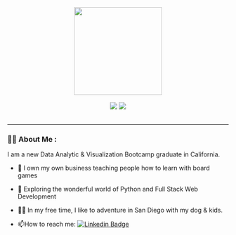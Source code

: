 <div id="header" align="center">
  <img src="https://media.giphy.com/media/M9gbBd9nbDrOTu1Mqx/giphy.gif" width="200"/>
</div>
<BR>
  
<div id="Badges" align="center">
  

<a href="https://www.linkedin.com/in/meg-grooms/">
 <img src="https://img.shields.io/badge/LinkedIn-blue?logo=linkedin&logoColor=white&style=for-the-badge"></a>
<a href="https://instagram.com/gameschooling_meg"><img src="https://img.shields.io/badge/Instagram-red?logo=instagram&logoColor=white&style=for-the-badge"></a>
</div>
<br>
  
  
---

### :woman_technologist: About Me :
I am a new Data Analytic & Visualization Bootcamp graduate in California.
<BR>

- :game_die: I own my own business teaching people how to learn with board games

- :snake: Exploring the wonderful world of Python and Full Stack Web Development

- :surfing_woman: In my free time, I like to adventure in San Diego with my dog & kids.

- :mailbox:How to reach me: [![Linkedin Badge](https://img.shields.io/badge/-Meg-blue?style=flat&logo=Linkedin&logoColor=white)](https://www.linkedin.com/in/meg-grooms/)


